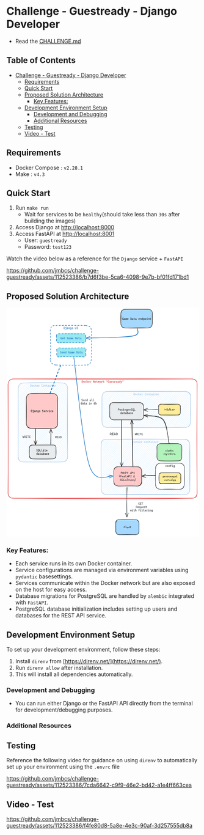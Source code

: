 <!-- TOC --><a name="challenge-guestready-django-developer"></a>

# Challenge - Guestready - Django Developer

- Read the [CHALLENGE.md](CHALLENGE.md)

## Table of Contents

<!-- TOC start (generated with https://github.com/derlin/bitdowntoc) -->

- [Challenge - Guestready - Django Developer](#challenge-guestready-django-developer)
  - [Requirements](#requirements)
  - [Quick Start](#quick-start)
  - [Proposed Solution Architecture](#proposed-solution-architecture)
    - [Key Features:](#key-features)
  - [Development Environment Setup](#development-environment-setup)
    - [Development and Debugging](#development-and-debugging)
    - [Additional Resources](#additional-resources)
  - [Testing](#testing)
  - [Video - Test](#video-test)

<!-- TOC end -->

<!-- toc -->

<!-- TOC --><a name="requirements"></a>

## Requirements

- Docker Compose : `v2.28.1`
- Make : `v4.3`

<!-- TOC --><a name="quick-start"></a>

## Quick Start

1. Run `make run`
   - Wait for services to be `healthy`(should take less than `30s` after building the images)
2. Access Django at [http://localhost:8000](http://localhost:8000)
3. Access FastAPI at [http://localhost:8001](http://localhost:8001)
   - User: `guestready`
   - Password: `test123`

Watch the video below as a reference for the `Django` service + `FastAPI`

https://github.com/jmbcs/challenge-guestready/assets/112523386/b7d6f3be-5ca6-4098-9e7b-bf01fd171bd1

<!-- TOC --><a name="proposed-solution-architecture"></a>

## Proposed Solution Architecture

![architecture](images/architecture.png)

<!-- TOC --><a name="key-features"></a>

### Key Features:

- Each service runs in its own Docker container.
- Service configurations are managed via environment variables using `pydantic` basesettings.
- Services communicate within the Docker network but are also exposed on the host for easy access.
- Database migrations for PostgreSQL are handled by `alembic` integrated with `FastAPI`.
- PostgreSQL database initialization includes setting up users and databases for the REST API service.

<!-- TOC --><a name="development-environment-setup"></a>

## Development Environment Setup

To set up your development environment, follow these steps:

1. Install `direnv` from [https://direnv.net/](https://direnv.net/).
2. Run `direnv allow` after installation.
3. This will install all dependencies automatically.

<!-- TOC --><a name="development-and-debugging"></a>

### Development and Debugging

- You can run either Django or the FastAPI API directly from the terminal for development/debugging purposes.

<!-- TOC --><a name="additional-resources"></a>

### Additional Resources

<!-- TOC --><a name="testing"></a>

## Testing

Reference the following video for guidance on using `direnv` to automatically set up your environment using the `.envrc` file

https://github.com/jmbcs/challenge-guestready/assets/112523386/7cda6642-c9f9-46e2-bd42-a1e4ff663cea

<!-- TOC --><a name="video-test"></a>

## Video - Test

https://github.com/jmbcs/challenge-guestready/assets/112523386/f4fe80d8-5a8e-4e3c-90af-3d257555db8a
